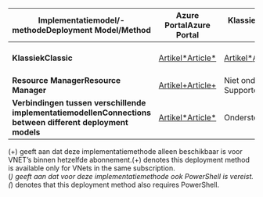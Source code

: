 | <span data-ttu-id="8df0e-101">**Implementatiemodel/-methode**</span><span class="sxs-lookup"><span data-stu-id="8df0e-101">**Deployment Model/Method**</span></span> | <span data-ttu-id="8df0e-102">**Azure Portal**</span><span class="sxs-lookup"><span data-stu-id="8df0e-102">**Azure Portal**</span></span> | <span data-ttu-id="8df0e-103">**Klassieke portal**</span><span class="sxs-lookup"><span data-stu-id="8df0e-103">**Classic Portal**</span></span> | <span data-ttu-id="8df0e-104">**PowerShell**</span><span class="sxs-lookup"><span data-stu-id="8df0e-104">**PowerShell**</span></span> | <span data-ttu-id="8df0e-105">**CLI**</span><span class="sxs-lookup"><span data-stu-id="8df0e-105">**CLI**</span></span> |
| --- | --- | --- | --- | --- |
| <span data-ttu-id="8df0e-106">**Klassiek**</span><span class="sxs-lookup"><span data-stu-id="8df0e-106">**Classic**</span></span> |[<span data-ttu-id="8df0e-107">Artikel*</span><span class="sxs-lookup"><span data-stu-id="8df0e-107">Article*</span></span>](../articles/vpn-gateway/vpn-gateway-howto-vnet-vnet-portal-classic.md)|[<span data-ttu-id="8df0e-108">Artikel*</span><span class="sxs-lookup"><span data-stu-id="8df0e-108">Article*</span></span>](../articles/vpn-gateway/virtual-networks-configure-vnet-to-vnet-connection.md) |<span data-ttu-id="8df0e-109">Ondersteund</span><span class="sxs-lookup"><span data-stu-id="8df0e-109">Supported</span></span> | <span data-ttu-id="8df0e-110">Niet ondersteund</span><span class="sxs-lookup"><span data-stu-id="8df0e-110">Not Supported</span></span>|
| <span data-ttu-id="8df0e-111">**Resource Manager**</span><span class="sxs-lookup"><span data-stu-id="8df0e-111">**Resource Manager**</span></span> |[<span data-ttu-id="8df0e-112">Artikel+</span><span class="sxs-lookup"><span data-stu-id="8df0e-112">Article+</span></span>](../articles/vpn-gateway/vpn-gateway-howto-vnet-vnet-resource-manager-portal.md) |<span data-ttu-id="8df0e-113">Niet ondersteund</span><span class="sxs-lookup"><span data-stu-id="8df0e-113">Not Supported</span></span> |[<span data-ttu-id="8df0e-114">Artikel</span><span class="sxs-lookup"><span data-stu-id="8df0e-114">Article</span></span>](../articles/vpn-gateway/vpn-gateway-vnet-vnet-rm-ps.md) |[<span data-ttu-id="8df0e-115">Artikel</span><span class="sxs-lookup"><span data-stu-id="8df0e-115">Article</span></span>](../articles/vpn-gateway/vpn-gateway-howto-vnet-vnet-cli.md)
| <span data-ttu-id="8df0e-116">**Verbindingen tussen verschillende implementatiemodellen**</span><span class="sxs-lookup"><span data-stu-id="8df0e-116">**Connections between different deployment models**</span></span> |[<span data-ttu-id="8df0e-117">Artikel*</span><span class="sxs-lookup"><span data-stu-id="8df0e-117">Article*</span></span>](../articles/vpn-gateway/vpn-gateway-connect-different-deployment-models-portal.md) |<span data-ttu-id="8df0e-118">Ondersteund*</span><span class="sxs-lookup"><span data-stu-id="8df0e-118">Supported*</span></span> |[<span data-ttu-id="8df0e-119">Artikel</span><span class="sxs-lookup"><span data-stu-id="8df0e-119">Article</span></span>](../articles/vpn-gateway/vpn-gateway-connect-different-deployment-models-powershell.md) | <span data-ttu-id="8df0e-120">Niet ondersteund</span><span class="sxs-lookup"><span data-stu-id="8df0e-120">Not Supported</span></span> |

<span data-ttu-id="8df0e-121">(+) geeft aan dat deze implementatiemethode alleen beschikbaar is voor VNET’s binnen hetzelfde abonnement.</span><span class="sxs-lookup"><span data-stu-id="8df0e-121">(+) denotes this deployment method is available only for VNets in the same subscription.</span></span><br>
<span data-ttu-id="8df0e-122">(*) geeft aan dat voor deze implementatiemethode ook PowerShell is vereist.</span><span class="sxs-lookup"><span data-stu-id="8df0e-122">(*) denotes that this deployment method also requires PowerShell.</span></span>